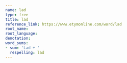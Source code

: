 ```yaml
---
name: lad
type: free
title: lad
reference_link: https://www.etymonline.com/word/lad
root_name: 
root_language: 
denotation: 
word_sums:
- sum: 'Lad + '
  respelling: lad
---
```

